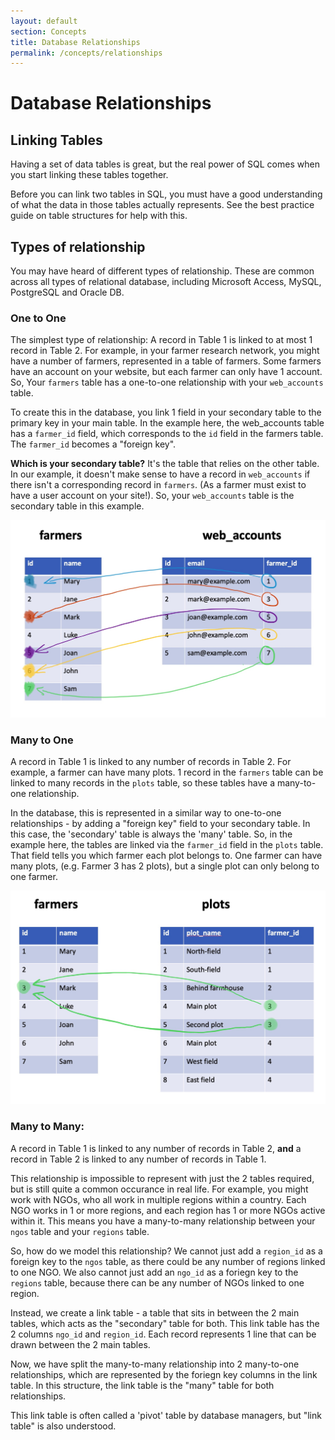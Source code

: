 ```yaml
---
layout: default
section: Concepts
title: Database Relationships
permalink: /concepts/relationships
---
```


# Database Relationships

## Linking Tables
Having a set of data tables is great, but the real power of SQL comes when you start linking these tables together.

Before you can link two tables in SQL, you must have a good understanding of what the data in those tables actually represents. See the best practice guide on table structures for help with this.

## Types of relationship
You may have heard of different types of relationship. These are common across all types of relational database, including Microsoft Access, MySQL, PostgreSQL and Oracle DB. 

### One to One
The simplest type of relationship: A record in Table 1 is linked to at most 1 record in Table 2. For example, in your farmer research network, you might have a number of farmers, represented in a table of farmers. Some farmers have an account on your website, but each farmer can only have 1 account. So, Your `farmers` table has a one-to-one relationship with your `web_accounts` table.

To create this in the database, you link 1 field in your secondary table to the primary key in your main table. In the example here, the web_accounts table has a `farmer_id` field, which corresponds to the `id` field in the farmers table. The `farmer_id` becomes a "foreign key". 

**Which is your secondary table?**
It's the table that relies on the other table. In our example, it doesn't make sense to have a record in `web_accounts` if there isn't a corresponding record in `farmers`. (As a farmer must exist to have a user account on your site!). So, your `web_accounts` table is the secondary table in this example. 

![image](/assets/images/relationships/1-1.jpg)

### Many to One
A record in Table 1 is linked to any number of records in Table 2. For example, a farmer can have many plots. 1 record in the `farmers` table can be linked to many records in the `plots` table, so these tables have a many-to-one relationship.

In the database, this is represented in a similar way to one-to-one relationships - by adding a "foreign key" field to your secondary table. In this case, the 'secondary' table is always the 'many' table. So, in the example here, the tables are linked via the `farmer_id` field in the `plots` table. That field tells you which farmer each plot belongs to. One farmer can have many plots, (e.g. Farmer 3 has 2 plots), but a single plot can only belong to one farmer. 

![image](/assets/images/relationships/many-1.jpg)


### Many to Many: 
A record in Table 1 is linked to any number of records in Table 2, **and** a record in Table 2 is linked to any number of records in Table 1.

This relationship is impossible to represent with just the 2 tables required, but is still quite a common occurance in real life. For example, you might work with NGOs, who all work in multiple regions within a country. Each NGO works in 1 or more regions, and each region has 1 or more NGOs active within it. This means you have a many-to-many relationship between your `ngos` table and your `regions` table. 

So, how do we model this relationship? We cannot just add a `region_id`  as a foreign key to the `ngos` table, as there could be any number of regions linked to one NGO. We also cannot just add an `ngo_id` as a foriegn key to the `regions` table, because there can be any number of NGOs linked to one region. 

Instead, we create a link table - a table that sits in between the 2 main tables, which acts as the "secondary" table for both. This link table has the 2 columns `ngo_id` and `region_id`. Each record represents 1 line that can be drawn between the 2 main tables. 

Now, we have split the many-to-many relationship into 2 many-to-one relationships, which are represented by the foriegn key columns in the link table. In this structure, the link table is the "many" table for both relationships.

This link table is often called a 'pivot' table by database managers, but "link table" is also understood.

